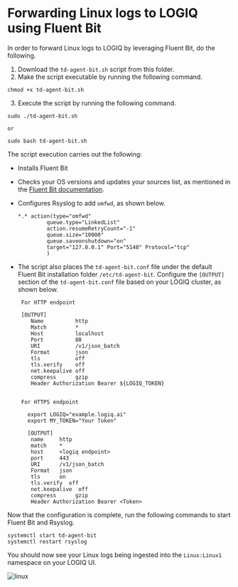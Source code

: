 # Forwarding Linux logs to LOGIQ using Fluent Bit

In order to forward Linux logs to LOGIQ by leveraging Fluent Bit, do the following. 

1. Download the `td-agent-bit.sh` script from this folder. 
2. Make the script executable by running the following command. 
  ```
  chmod +x td-agent-bit.sh
  ```
3. Execute the script by running the following command.
  ```
  sudo ./td-agent-bit.sh
  
  or
  
  sudo bash td-agent-bit.sh
  ```

The script execution carries out the following:
- Installs Fluent Bit
- Checks your OS versions and updates your sources list, as mentioned in the [Fluent Bit documentation](https://docs.fluentbit.io/manual/installation/linux/ubuntu#update-your-sources-lists). 
- Configures Rsyslog to add `omfwd`, as shown below.
  ```
  *.* action(type="omfwd"
           queue.type="LinkedList"
           action.resumeRetryCount="-1"
           queue.size="10000"
           queue.saveonshutdown="on"
           target="127.0.0.1" Port="5140" Protocol="tcp"
           )
  ```
  
- The script also places the `td-agent-bit.conf` file under the default Fluent Bit installation folder `/etc/td-agent-bit`. Configure the `[OUTPUT]` section of the `td-agent-bit.conf` file based on your LOGIQ cluster, as shown below. 

       For HTTP endpoint
       
       [OUTPUT]
          Name          http
          Match         *
          Host          localhost
          Port          80
          URI           /v1/json_batch
          Format        json
          tls           off
          tls.verify    off
          net.keepalive off
          compress      gzip
          Header Authorization Bearer ${LOGIQ_TOKEN}
       

       For HTTPS endpoint
       
         export LOGIQ="example.logiq.ai"
         export MY_TOKEN="Your Token"

         [OUTPUT]
          name     http
          match    *
          host     <logiq endpoint>
          port     443 
          URI      /v1/json_batch
          Format   json
          tls      on
          tls.verify  off
          net.keepalive  off
          compress      gzip
          Header Authorization Bearer <Token>  
       
Now that the configuration is complete, run the following commands to start Fluent Bit and Rsyslog.
```
systemctl start td-agent-bit
systemctl restart rsyslog
```

You should now see your Linux logs being ingested into the `Linux:Linux1` namespace on your LOGIQ UI. 

![linux](https://user-images.githubusercontent.com/67860971/133257871-58663332-995c-4849-9638-8fe96826296a.png)

